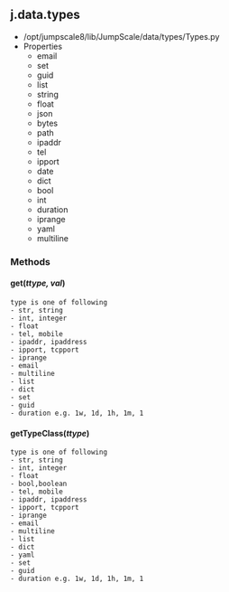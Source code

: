 <!-- toc -->
## j.data.types

- /opt/jumpscale8/lib/JumpScale/data/types/Types.py
- Properties
    - email
    - set
    - guid
    - list
    - string
    - float
    - json
    - bytes
    - path
    - ipaddr
    - tel
    - ipport
    - date
    - dict
    - bool
    - int
    - duration
    - iprange
    - yaml
    - multiline

### Methods

#### get(*ttype, val*) 

```
type is one of following
- str, string
- int, integer
- float
- tel, mobile
- ipaddr, ipaddress
- ipport, tcpport
- iprange
- email
- multiline
- list
- dict
- set
- guid
- duration e.g. 1w, 1d, 1h, 1m, 1

```

#### getTypeClass(*ttype*) 

```
type is one of following
- str, string
- int, integer
- float
- bool,boolean
- tel, mobile
- ipaddr, ipaddress
- ipport, tcpport
- iprange
- email
- multiline
- list
- dict
- yaml
- set
- guid
- duration e.g. 1w, 1d, 1h, 1m, 1

```

